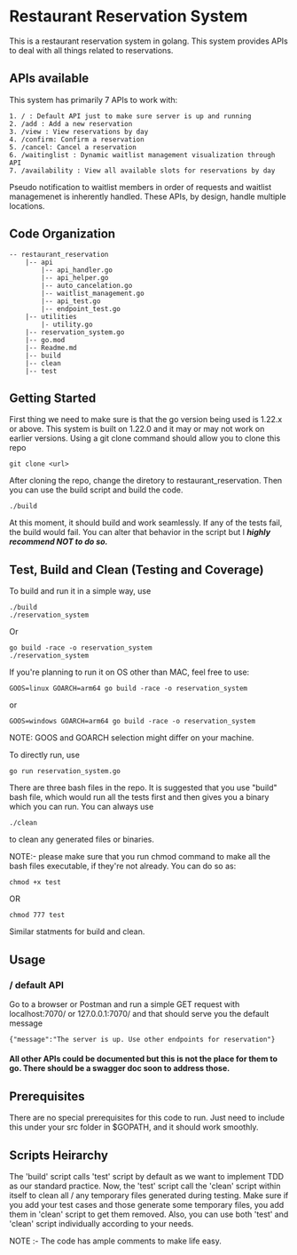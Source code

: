 # Restaurant Reservation System
This is a restaurant reservation system in golang. This system provides APIs to deal with all things related to reservations.

## APIs available
This system has primarily 7 APIs to work with:

    1. / : Default API just to make sure server is up and running
    2. /add : Add a new reservation
    3. /view : View reservations by day
    4. /confirm: Confirm a reservation
    5. /cancel: Cancel a reservation
    6. /waitinglist : Dynamic waitlist management visualization through API
    7. /availability : View all available slots for reservations by day

Pseudo notification to waitlist members in order of requests and waitlist managemenet is inherently handled. These APIs, by design, handle multiple locations.

## Code Organization

    -- restaurant_reservation
        |-- api
            |-- api_handler.go
            |-- api_helper.go
            |-- auto_cancelation.go
            |-- waitlist_management.go
            |-- api_test.go
            |-- endpoint_test.go
        |-- utilities
            |- utility.go
        |-- reservation_system.go
        |-- go.mod
        |-- Readme.md
        |-- build
        |-- clean
        |-- test

## Getting Started
First thing we need to make sure is that the go version being used is 1.22.x or above. This system is built on 1.22.0 and it may or may not work on earlier versions.
Using a git clone command should allow you to clone this repo

    git clone <url>

After cloning the repo, change the diretory to restaurant_reservation. Then you can use the build script and build the code.

    ./build

At this moment, it should build and work seamlessly. If any of the tests fail, the build would fail. You can alter that behavior in the script but I ***highly recommend NOT to do so.***

## Test, Build and Clean (Testing and Coverage)

To build and run it in a simple way, use

    ./build
    ./reservation_system

Or

    go build -race -o reservation_system
    ./reservation_system

If you're planning to run it on OS other than MAC, feel free to use:

    GOOS=linux GOARCH=arm64 go build -race -o reservation_system

or

    GOOS=windows GOARCH=arm64 go build -race -o reservation_system

NOTE: GOOS and GOARCH selection might differ on your machine.

To directly run, use

    go run reservation_system.go

There are three bash files in the repo. It is suggested that you use "build" bash file, which would run all the tests first and then gives you a binary which you can run. You can always use 

    ./clean

to clean any generated files or binaries.

NOTE:- please make sure that you run chmod command to make all the bash files executable, if they're not already. You can do so as:

    chmod +x test

OR

    chmod 777 test

Similar statments for build and clean.

## Usage

### / default API

Go to a browser or Postman and run a simple GET request with localhost:7070/ or 127.0.0.1:7070/ and that should serve you the default message

    {"message":"The server is up. Use other endpoints for reservation"}

#### All other APIs could be documented but this is not the place for them to go. There should be a swagger doc soon to address those.

## Prerequisites

There are no special prerequisites for this code to run. Just need to include this under your src folder in $GOPATH, and it should work smoothly.

## Scripts Heirarchy

The 'build' script calls 'test' script by default as we want to implement TDD as our standard practice. Now, the 'test' script call the 'clean' script within itself to clean all / any temporary files generated during testing. Make sure if you add your test cases and those generate some temporary files, you add them in 'clean' script to get them removed. Also, you can use both 'test' and 'clean' script individually according to your needs.

NOTE :- The code has ample comments to make life easy.

